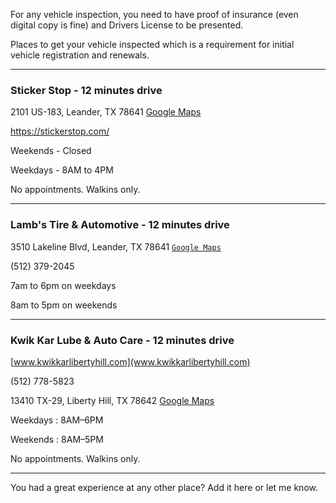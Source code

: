 For any vehicle inspection, you need to have proof of insurance (even digital copy is fine) and Drivers License to be presented.


Places to get your vehicle inspected which is a requirement for initial vehicle registration and renewals.
___
### Sticker Stop - 12 minutes drive

2101 US-183, Leander, TX 78641 [Google Maps](https://goo.gl/maps/kYt9iEKpB8WG53XD7)

https://stickerstop.com/

Weekends - Closed

Weekdays - 8AM to 4PM

No appointments. Walkins only.
___
### Lamb's Tire & Automotive - 12 minutes drive

3510 Lakeline Blvd, Leander, TX 78641 [`Google Maps`](https://goo.gl/maps/5bWbNRCJUar4sMJU7)

(512) 379-2045

7am to 6pm on weekdays

8am to 5pm on weekends

___
### Kwik Kar Lube & Auto Care - 12 minutes drive

[www.kwikkarlibertyhill.com](www.kwikkarlibertyhill.com)

(512) 778-5823

13410 TX-29, Liberty Hill, TX 78642 [Google Maps](https://goo.gl/maps/wtP6KQvYjFDjjk9w6)

Weekdays : 8AM–6PM

Weekends : 8AM–5PM

No appointments. Walkins only.

___

You had a great experience at any other place? Add it here or let me know.

